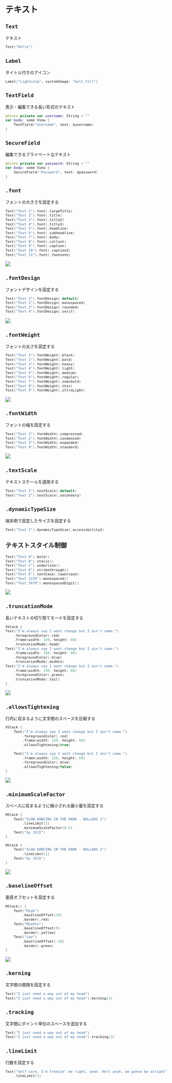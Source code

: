 <div style="font-size: 0.8rem;">

# テキスト

## `Text`

テキスト

```swift
Text("Hello")
```

## `Label`

タイトル付きのアイコン

```swift
Label("Lightning", systemImage: "bolt.fill")
```

## `TextField`

表示・編集できる長い形式のテキスト

```swift
@State private var username: String = ""
var body: some View {
    TextField("Username", text: $username)
}
```

## `SecureField`

編集できるプライベートなテキスト

```swift
@State private var password: String = ""
var body: some View {
    SecureField("Password", text: $password)
}
```

## `.font`

フォントの大きさを設定する

```swift
Text("Text 1").font(.largeTitle)
Text("Text 2").font(.title)
Text("Text 3").font(.title2)
Text("Text 4").font(.title3)
Text("Text 5").font(.headline)
Text("Text 6").font(.subheadline)
Text("Text 7").font(.body)
Text("Text 8").font(.callout)
Text("Text 9").font(.caption)
Text("Text 10").font(.caption2)
Text("Text 11").font(.footnote)
```

<img src="/Images/View/Font.png">

## `.fontDesign`

フォントデザインを設定する

```swift
Text("Text 1").fontDesign(.default)
Text("Text 2").fontDesign(.monospaced)
Text("Text 3").fontDesign(.rounded)
Text("Text 4").fontDesign(.serif)
```

<img src="/Images/View/FontDesign.png">

## `.fontWeight`

フォントの太さを設定する

```swift
Text("Text 1").fontWeight(.black)
Text("Text 2").fontWeight(.bold)
Text("Text 3").fontWeight(.heavy)
Text("Text 4").fontWeight(.light)
Text("Text 5").fontWeight(.medium)
Text("Text 6").fontWeight(.regular)
Text("Text 7").fontWeight(.semibold)
Text("Text 8").fontWeight(.thin)
Text("Text 9").fontWeight(.ultraLight)
```

<img src="/Images/View/FontWeight.png">

## `.fontWidth`

フォントの幅を設定する

```swift
Text("Text 1").fontWidth(.compressed)
Text("Text 2").fontWidth(.condensed)
Text("Text 3").fontWidth(.expanded)
Text("Text 4").fontWidth(.standard)
```

<img src="/Images/View/FontWidth.png">

## `.textScale`

テキストスケールを適用する

```swift
Text("Text 1").textScale(.default)
Text("Text 2").textScale(.secondary)
```

## `.dynamicTypeSize`

端末側で設定したサイズを設定する

```swift
Text("Text 1").dynamicTypeSize(.accessibility1)
```

## テキストスタイル制御

```swift
Text("Text A").bold()
Text("Text B").italic()
Text("Text C").underline()
Text("Text D").strikethrough()
Text("Text E").textCase(.lowercase)
Text("Text 1234").monospaced()
Text("Text 5678").monospacedDigit()
```

<img src="/Images/View/TextStyle.png">

## `.truncationMode`

長いテキストの切り捨てモードを設定する

```swift
VStack {
Text("I'm always say I want change but I ain't same.")
    .foregroundColor(.red)
    .frame(width: 150, height: 60)
    .truncationMode(.head)
Text("I'm always say I want change but I ain't same.")
    .frame(width: 150, height: 60)
    .foregroundColor(.blue)
    .truncationMode(.middle)
Text("I'm always say I want change but I ain't same.")
    .frame(width: 150, height: 60)
    .foregroundColor(.green)
    .truncationMode(.tail)
}
```

<img src="/Images/View/TruncationMode.png">

## `.allowsTightening`

行内に収まるように文字間のスペースを圧縮する

```swift
VStack {
    Text("I'm always say I want change but I ain't same.")
        .foregroundColor(.red)
        .frame(width: 210, height: 60)
        .allowsTightening(true)
        
    Text("I'm always say I want change but I ain't same.")
        .frame(width: 210, height: 60)
        .foregroundColor(.blue)
        .allowsTightening(false)
}
```

<img src="/Images/View/AllowsTightening.png">

## `.minimumScaleFactor`

スペースに収まるように縮小される最小量を設定する

```swift
HStack {
    Text("SLOW DANCING IN THE DARK - BALLADS 1")
        .lineLimit(1)
        .minimumScaleFactor(0.5)
    Text("by JOJI")
}

HStack {
    Text("SLOW DANCING IN THE DARK - BALLADS 1")
        .lineLimit(1)
    Text("by JOJI")
}
```

<img src="/Images/View/MinimumScaleFactor.png">

## `.baselineOffset`

垂直オフセットを設定する

```swift
HStack() {
    Text("High")
        .baselineOffset(10)
        .border(.red)
    Text("Middle")
        .baselineOffset(0)
        .border(.yellow)
    Text("Low")
        .baselineOffset(-10)
        .border(.green)
}
```

<img src="/Images/View/BaselineOffset.png">

## `.kerning`

文字間の間隔を設定する

```swift
Text("I just need a way out of my head")
Text("I just need a way out of my head").kerning(3)
```

## `.tracking`

文字間にポイント単位のスペースを追加する

```swift
Text("I just need a way out of my head")
Text("I just need a way out of my head").tracking(3)
```

## `.lineLimit`

行数を設定する

```swift
Text("Self care, I'm treatin' me right, yeah. Hell yeah, we gonna be alright")
    .lineLimit(1)
```

</div>
